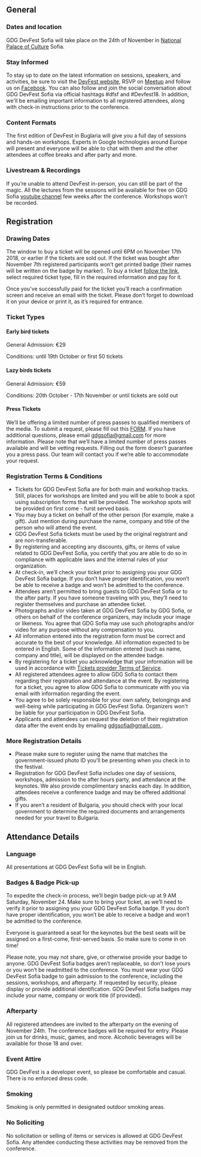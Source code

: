 ## General

### Dates and location

GDG DevFest Sofia will take place on the 24th of November in [National Palace of Culture](https://goo.gl/maps/Q1fH7ee58h42) Sofia.

### Stay Informed

To stay up to date on the latest information on sessions, speakers, and activities, be sure to visit the [DevFest website](https://devfest.bg/), RSVP on [Meetup]( https://www.meetup.com/GDG-Sofia/events/254172057/) and follow us on [Facebook](https://www.facebook.com/events/386278951907136/). You can also follow and join the social conversation about GDG DevFest Sofia via official hashtags #dfsf and #Devfest18. In addition, we'll be emailing important information to all registered attendees, along with check-in instructions prior to the conference.

### Content Formats

The first edition of DevFest in Buglaria will give you a full day of sessions and hands-on workshops. Experts in Google technologies around Europe will present and everyone will be able to chat with them and the other attendees at coffee breaks and after party and more.

### Livestream & Recordings

If you’re unable to attend DevFest in-person, you can still be part of the magic. All the lectures from the sessions will be available for free on GDG Sofia [youtube channel](https://www.youtube.com/channel/UCUBZSyu4AeDY4ltVHsSSugQ/) few weeks after the conference. Workshops won’t be recorded.

  
## Registration


### Drawing Dates

The window to buy a ticket will be opened until 6PM on November 17th 2018, or earlier if the tickets are sold out. If the ticket was bought after November 7th registered participants won’t get printed badge (their names will be written on the badge by marker). To buy a ticket [follow the link](https://www.eventbrite.com/e/devfest-2018-sofia-tickets-50222983295), select required ticket type, fill in the required information and pay for it.

Once you've successfully paid for the ticket you’ll reach a confirmation screen and receive an email with the ticket. Please don’t forget to download it on your device or print it, as it’s required for entrance.

  
### Ticket Types

#### **Early bird tickets**

General Admission: €29

Conditions: until 19th October or first 50 tickets

#### **Lazy birds tickets**

General Admission: €59

Conditions: 20th October - 17th November or until tickets are sold out

#### **Press Tickets**

We’ll be offering a limited number of press passes to qualified members of the media. To submit a request, please fill out this [FORM]( https://docs.google.com/forms/d/e/1FAIpQLSdLrPnV5z8ywKLDP4yZpw9REpKti_jfe65whcq3RVz87-NA7w/viewform). If you have additional questions, please email [gdgsofia@gmail.com](mailto:gdgsofia@gmail.com ) for more information. Please note that we’ll have a limited number of press passes available and will be vetting requests. Filling out the form doesn’t guarantee you a press pass. Our team will contact you if we’re able to accommodate your request.
  

### Registration Terms & Conditions

- Tickets for GDG DevFest Sofia are for both main and workshop tracks. Still, places for workshops are limited and you will be able to book a spot using subscription forms that will be provided. The workshop spots will be provided on first come - furst served basis. 
- You may buy a ticket on behalf of the other person (for example, make a gift). Just mention during purchase the name, company and title of the person who will attend the event. 
- GDG DevFest Sofia tickets must be used by the original registrant and are non-transferable. 
- By registering and accepting any discounts, gifts, or items of value related to GDG DevFest Sofia, you certify that you are able to do so in compliance with applicable laws and the internal rules of your organization. 
- At check-in, we’ll check your ticket prior to assigning you your GDG DevFest Sofia badge. If you don’t have proper identification, you won’t be able to receive a badge and won’t be admitted to the conference.  
- Attendees aren’t permitted to bring guests to GDG DevFest Sofia or to the after party. If you have someone traveling with you, they’ll need to register themselves and purchase an attendee ticket. 
- Photographs and/or video taken at GDG DevFest Sofia by GDG Sofia, or others on behalf of the conference organizers, may include your image or likeness. You agree that GDG Sofia may use such photographs and/or video for any purpose without any compensation to you. 
- All information entered into the registration form must be correct and accurate to the best of your knowledge. All information expected to be entered in English. Some of the information entered (such as name, company and title), will be displayed on the attendee badge. 
- By registering for a ticket you acknowledge that your information will be used in accordance with [Tickets provider Terms of Service](https://www.eventbrite.com/support/articles/en_US/Troubleshooting/eventbrite-terms-of-service?lg=en_US). 
- All registered attendees agree to allow GDG Sofia to contact them regarding their registration and attendance at the event. By registering for a ticket, you agree to allow GDG Sofia to communicate with you via email with information regarding the event. 
- You agree to be solely responsible for your own safety, belongings and well-being while participating in GDG DevFest Sofia. Organizers won't be liable for your participation in GDG DevFest Sofia. 
- Applicants and attendees can request the deletion of their registration data after the event ends by emailing [gdgsofia@gmail.com ](mailto:gdgsofia@gmail.com ). 
  

### More Registration Details

- Please make sure to register using the name that matches the government-issued photo ID you’ll be presenting when you check in to the festival. 
- Registration for GDG DevFest Sofia includes one day of sessions, workshops, admission to the after hours party, and attendance at the keynotes. We also provide complimentary snacks each day. In addition, attendees receive a conference badge and may be offered additional gifts.  
- If you aren’t a resident of Bulgaria, you should check with your local government to determine the required documents and arrangements needed for your travel to Bulgaria.

## Attendance Details

### Language

All presentations at GDG DevFest Sofia will be in English.

### Badges & Badge Pick-up

To expedite the check-in process, we’ll begin badge pick-up at 9 AM Saturday, November 24. Make sure to bring your ticket, as we’ll need to verify it prior to assigning you your GDG DevFest Sofia badge. If you don’t have proper identification, you won’t be able to receive a badge and won’t be admitted to the conference.

Everyone is guaranteed a seat for the keynotes but the best seats will be assigned on a first-come, first-served basis. So make sure to come in on time!

Please note, you may not share, give, or otherwise provide your badge to anyone. GDG DevFest Sofia badges aren’t replaceable, so don't lose yours or you won’t be readmitted to the conference. You must wear your GDG DevFest Sofia badge to gain admission to the conference, including the sessions, workshops, and afterparty. If requested by security, please display or provide additional identification. GDG DevFest Sofia badges may include your name, company or work title (if provided).

  

### Afterparty

All registered attendees are invited to the afterparty on the evening of November 24th. The conference badges will be required for entry. Please join us for drinks, music, games, and more. Alcoholic beverages will be available for those 18 and over.

  

### Event Attire

GDG DevFest is a developer event, so please be comfortable and casual. There is no enforced dress code.


### Smoking

Smoking is only permitted in designated outdoor smoking areas.

### No Soliciting

No solicitation or selling of items or services is allowed at GDG DevFest Sofia. Any attendee conducting these activities may be removed from the conference.
